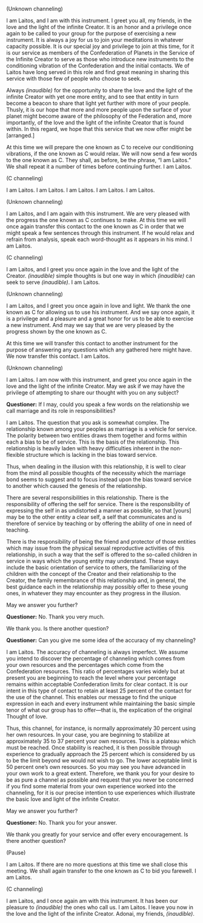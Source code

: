 <p class="channel-type">(Unknown channeling)</p>
<p>I am Laitos, and I am with this instrument. I greet you all, my friends, in the love and the light of the infinite Creator. It is an honor and a privilege once again to be called to your group for the purpose of exercising a new instrument. It is always a joy for us to join your meditations in whatever capacity possible. It is our special joy and privilege to join at this time, for it is our service as members of the Confederation of Planets in the Service of the Infinite Creator to serve as those who introduce new instruments to the conditioning vibration of the Confederation and the initial contacts. We of Laitos have long served in this role and find great meaning in sharing this service with those few of people who choose to seek.</p>
<p>Always <em>(inaudible)</em> for the opportunity to share the love and the light of the infinite Creator with yet one more entity, and to see that entity in turn become a beacon to share that light yet further with more of your people. Thusly, it is our hope that more and more people upon the surface of your planet might become aware of the philosophy of the Federation and, more importantly, of the love and the light of the infinite Creator that is found within. In this regard, we hope that this service that we now offer might be [arranged.]</p>
<p>At this time we will prepare the one known as C to receive our conditioning vibrations, if the one known as C would relax. We will now send a few words to the one known as C. They shall, as before, be the phrase, “I am Laitos.” We shall repeat it a number of times before continuing further. I am Laitos.</p>
<p class="channel-type">(C channeling)</p>
<p>I am Laitos. I am Laitos. I am Laitos. I am Laitos. I am Laitos.</p>
<p class="comment">(Unknown channeling)</p>
<p>I am Laitos, and I am again with this instrument. We are very pleased with the progress the one known as C continues to make. At this time we will once again transfer this contact to the one known as C in order that we might speak a few sentences through this instrument. If he would relax and refrain from analysis, speak each word-thought as it appears in his mind. I am Laitos.</p>
<p class="channel-type">(C channeling)</p>
<p>I am Laitos, and I greet you once again in the love and the light of the Creator. <em>(inaudible)</em> simple thoughts is but one way in which <em>(inaudible)</em> can seek to serve <em>(inaudible)</em>. I am Laitos.</p>
<p class="comment">(Unknown channeling)</p>
<p>I am Laitos, and I greet you once again in love and light. We thank the one known as C for allowing us to use his instrument. And we say once again, it is a privilege and a pleasure and a great honor for us to be able to exercise a new instrument. And may we say that we are very pleased by the progress shown by the one known as C.</p>
<p>At this time we will transfer this contact to another instrument for the purpose of answering any questions which any gathered here might have. We now transfer this contact. I am Laitos.</p>
<p class="comment">(Unknown channeling)</p>
<p>I am Laitos. I am now with this instrument, and greet you once again in the love and the light of the infinite Creator. May we ask if we may have the privilege of attempting to share our thought with you on any subject?</p>
<p><strong>Questioner:</strong> If I may, could you speak a few words on the relationship we call marriage and its role in responsibilities?</p>
<p>I am Laitos. The question that you ask is somewhat complex. The relationship known among your peoples as marriage is a vehicle for service. The polarity between two entities draws them together and forms within each a bias to be of service. This is the basis of the relationship. This relationship is heavily laden with heavy difficulties inherent in the non-flexible structure which is lacking in the bias toward service.</p>
<p>Thus, when dealing in the illusion with this relationship, it is well to clear from the mind all possible thoughts of the necessity which the marriage bond seems to suggest and to focus instead upon the bias toward service to another which caused the genesis of the relationship.</p>
<p>There are several responsibilities in this relationship. There is the responsibility of offering the self for service. There is the responsibility of expressing the self in as undistorted a manner as possible, so that [yours] may be to the other entity a clear self, a self that communicates and is therefore of service by teaching or by offering the ability of one in need of teaching.</p>
<p>There is the responsibility of being the friend and protector of those entities which may issue from the physical sexual reproductive activities of this relationship, in such a way that the self is offered to the so-called children in service in ways which the young entity may understand. These ways include the basic orientation of service to others, the familiarizing of the children with the concept of the Creator and their relationship to the Creator, the family remembrance of this relationship and, in general, the best guidance each in the relationship may possibly offer to these young ones, in whatever they may encounter as they progress in the illusion.</p>
<p>May we answer you further?</p>
<p><strong>Questioner:</strong> No. Thank you very much.</p>
<p>We thank you. Is there another question?</p>
<p><strong>Questioner:</strong> Can you give me some idea of the accuracy of my channeling?</p>
<p>I am Laitos. The accuracy of channeling is always imperfect. We assume you intend to discover the percentage of channeling which comes from your own resources and the percentages which come from the Confederation resources. This ratio of percentages varies widely but at present you are beginning to reach the level where your percentage remains within acceptable Confederation limits for clear contact. It is our intent in this type of contact to retain at least 25 percent of the contact for the use of the channel. This enables our message to find the unique expression in each and every instrument while maintaining the basic simple tenor of what our group has to offer—that is, the explication of the original Thought of love.</p>
<p>Thus, this channel, for instance, is normally approximately 30 percent using her own resources. In your case, you are beginning to stabilize at approximately 35 to 37 percent your own resources. This is a plateau which must be reached. Once stability is reached, it is then possible through experience to gradually approach the 25 percent which is considered by us to be the limit beyond we would not wish to go. The lower acceptable limit is 50 percent one’s own resources. So you may see you have advanced in your own work to a great extent. Therefore, we thank you for your desire to be as pure a channel as possible and request that you never be concerned if you find some material from your own experience worked into the channeling, for it is our precise intention to use experiences which illustrate the basic love and light of the infinite Creator.</p>
<p>May we answer you further?</p>
<p><strong>Questioner:</strong> No. Thank you for your answer.</p>
<p>We thank you greatly for your service and offer every encouragement. Is there another question?</p>
<p class="comment">(Pause)</p>
<p>I am Laitos. If there are no more questions at this time we shall close this meeting. We shall again transfer to the one known as C to bid you farewell. I am Laitos.</p>
<p class="channel-type">(C channeling)</p>
<p>I am Laitos, and I once again am with this instrument. It has been our pleasure to <em>(inaudible)</em> the ones who call us. I am Laitos. I leave you now in the love and the light of the infinite Creator. Adonai, my friends, <em>(inaudible)</em>.</p>